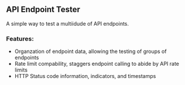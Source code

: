 ## API Endpoint Tester

A simple way to test a multiidude of API endpoints. 

### Features:
* Organzation of endpoint data, allowing the testing of groups of endpoints
* Rate limit compability, staggers endpoint calling to abide by API rate limits
* HTTP Status code information, indicators, and timestamps
